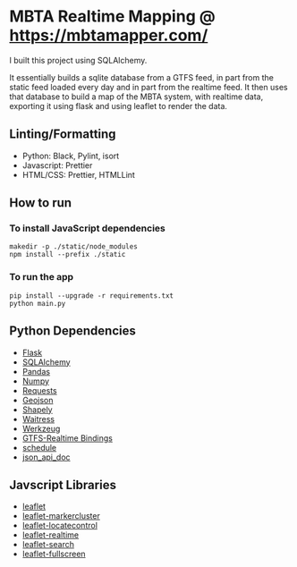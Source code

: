 # MBTA Realtime Mapping @ <https://mbtamapper.com/>

I built this project using SQLAlchemy.

It essentially builds a sqlite database from a GTFS feed, in part from the static feed loaded every day and in part from the realtime feed. It then uses that database to build a map of the MBTA system, with realtime data, exporting it using flask and using leaflet to render the data.

## Linting/Formatting

- Python: Black, Pylint, isort
- Javascript: Prettier
- HTML/CSS: Prettier, HTMLLint

## How to run

### To install JavaScript dependencies

```shell
makedir -p ./static/node_modules
npm install --prefix ./static
```

### To run the app

```shell
pip install --upgrade -r requirements.txt
python main.py
```

## Python Dependencies

- [Flask](https://flask.palletsprojects.com/en/1.1.x/)
- [SQLAlchemy](https://www.sqlalchemy.org/)
- [Pandas](https://pandas.pydata.org/)
- [Numpy](https://numpy.org/)
- [Requests](https://requests.readthedocs.io/en/master/)
- [Geojson](https://pypi.org/project/geojson/)
- [Shapely](https://pypi.org/project/Shapely/)
- [Waitress](https://docs.pylonsproject.org/projects/waitress/en/stable/)
- [Werkzeug](https://pypi.org/project/Werkzeug/)
- [GTFS-Realtime Bindings](https://pypi.org/project/gtfs-realtime-bindings/)
- [schedule](https://pypi.org/project/schedule/)
- [json_api_doc](https://pypi.org/project/json_api_doc/)

## Javscript Libraries

- [leaflet](https://leafletjs.com/)
- [leaflet-markercluster](https://github.com/Leaflet/Leaflet.markercluster)
- [leaflet-locatecontrol](https://github.com/domoritz/leaflet-locatecontrol)
- [leaflet-realtime](https://github.com/perliedman/leaflet-realtime)
- [leaflet-search](https://github.com/stefanocudini/leaflet-search)
- [leaflet-fullscreen](https://github.com/brunob/leaflet.fullscreen)
